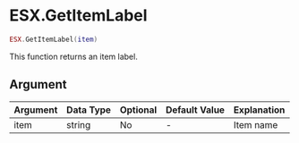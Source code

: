 # ESX.GetItemLabel

```lua
ESX.GetItemLabel(item)
```

This function returns an item label.

## Argument

| Argument | Data Type | Optional | Default Value | Explanation |
|----------|-----------|----------|---------------|-------------|
| item     | string    | No       | -             | Item name   |
